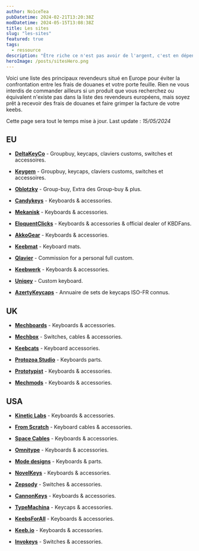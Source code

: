 ```yaml
---
author: No1ceTea
pubDatetime: 2024-02-21T13:20:38Z
modDatetime: 2024-05-15T13:08:38Z
title: Les sites
slug: "les-sites"
featured: true
tags:
  - ressource
description: "Être riche ce n'est pas avoir de l'argent, c'est en dépenser."
heroImage: /posts/sitesHero.png
---
```


Voici une liste des principaux revendeurs situé en Europe pour éviter la confrontation entre les frais de douanes et votre porte feuille. Rien ne vous interdis de commander ailleurs si un produit que vous recherchez ou équivalent n'existe pas dans la liste des revendeurs européens, mais soyez prêt à recevoir des frais de douanes et faire grimper la facture de votre keebs.

Cette page sera tout le temps mise à jour.
Last update : _15/05/2024_

## EU

- [**DeltaKeyCo**](https://deltakeyco.com/) - Groupbuy, keycaps, claviers customs, switches et accessoires.

- [**Keygem**](https://keygem.com/) - Groupbuy, keycaps, claviers customs, switches et accessoires.

- [**Oblotzky**](https://oblotzky.industries/) - Group-buy, Extra des Group-buy & plus.

- [**Candykeys**](https://candykeys.com/) - Keyboards & accessories.

- [**Mekanisk**](https://mekanisk.com/) - Keyboards & accessories.

- [**EloquentClicks**](https://www.eloquentclicks.com/) - Keyboards & accessories & official dealer of KBDFans.

- [**AkkoGear**](https://akkogear.de/) - Keyboards & accessories.

- [**Keebmat**](https://keebmat.com/) - Keyboard mats.

- [**Qlavier**](https://www.qlavier.com/) - Commission for a personal full custom.

- [**Keebwerk**](https://www.keebwerk.com/) - Keyboards & accessories.

- [**Uniqey**](https://uniqey.net/en/) - Custom keyboard.

- [**AzertyKeycaps**](https://www.azertykeycaps.fr/) - Annuaire de sets de keycaps ISO-FR connus.

## UK

- [**Mechboards**](https://mechboards.co.uk/) - Keyboards & accessories.

- [**Mechbox**](https://mechbox.co.uk/) - Switches, cables & accessories.

- [**Keebcats**](https://keebcats.co.uk/) - Keyboard accessories.

- [**Protozoa Studio**](https://protozoa.studio/) - Keyboards parts.

- [**Prototypist**](https://prototypist.net/) - Keyboards & accessories.

- [**Mechmods**](https://www.mechmods.co.uk/) - Keyboards & accessories.

## USA

- [**Kinetic Labs**](https://kineticlabs.com/) - Keyboards & accessories.

- [**From Scratch**](https://fromscratchusa.com/) - Keyboard cables & accessories.

- [**Space Cables**](https://spaceholdings.net/) - Keyboards & accessories.

- [**Omnitype**](https://omnitype.com/) - Keyboards & accessories.

- [**Mode designs**](https://modedesigns.com/) - Keyboards & parts.

- [**NovelKeys**](https://novelkeys.com/) - Keyboards & accessories.

- [**Zepsody**](https://zepsody.com/) - Switches & accessories.

- [**CannonKeys**](https://cannonkeys.com/) - Keyboards & accessories.

- [**TypeMachina**](https://typemachina.com/) - Keycaps & accessories.

- [**KeebsForAll**](https://keebsforall.com/) - Keyboards & accessories.

- [**Keeb.io**](https://keeb.io/) - Keyboards & accessories.

- [**Invokeys**](https://invokeys.com/) - Switches & accessories.
